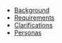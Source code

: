 - [Background](1.a-Background.md)
- [Requirements](1.b-Requirements.md)
- [Clarifications](1.c-Clarifications.md)
- [Personas](1.d-Personas.md)

